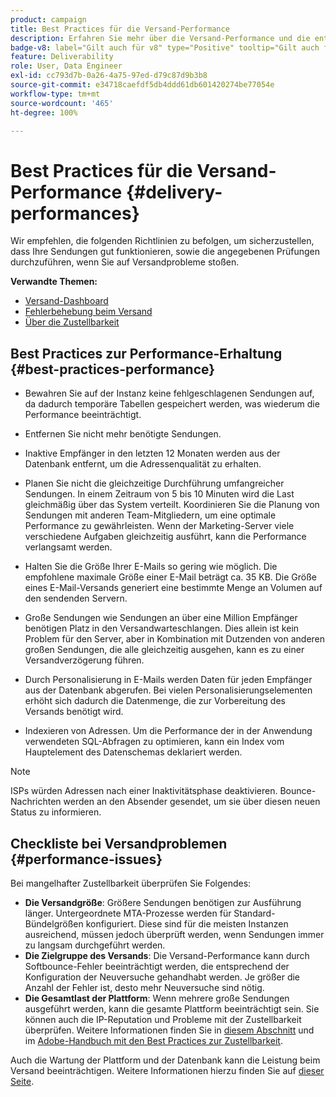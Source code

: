 ```yaml
---
product: campaign
title: Best Practices für die Versand-Performance
description: Erfahren Sie mehr über die Versand-Performance und die entsprechenden Best Practices
badge-v8: label="Gilt auch für v8" type="Positive" tooltip="Gilt auch für Campaign v8"
feature: Deliverability
role: User, Data Engineer
exl-id: cc793d7b-0a26-4a75-97ed-d79c87d9b3b8
source-git-commit: e34718caefdf5db4ddd61db601420274be77054e
workflow-type: tm+mt
source-wordcount: '465'
ht-degree: 100%

---
```


# Best Practices für die Versand-Performance {#delivery-performances}

Wir empfehlen, die folgenden Richtlinien zu befolgen, um sicherzustellen, dass Ihre Sendungen gut funktionieren, sowie die angegebenen Prüfungen durchzuführen, wenn Sie auf Versandprobleme stoßen.

**Verwandte Themen:**

* [Versand-Dashboard](delivery-dashboard.md)
* [Fehlerbehebung beim Versand](delivery-troubleshooting.md)
* [Über die Zustellbarkeit](about-deliverability.md)

## Best Practices zur Performance-Erhaltung {#best-practices-performance}

* Bewahren Sie auf der Instanz keine fehlgeschlagenen Sendungen auf, da dadurch temporäre Tabellen gespeichert werden, was wiederum die Performance beeinträchtigt.

* Entfernen Sie nicht mehr benötigte Sendungen.

* Inaktive Empfänger in den letzten 12 Monaten werden aus der Datenbank entfernt, um die Adressenqualität zu erhalten.

* Planen Sie nicht die gleichzeitige Durchführung umfangreicher Sendungen. In einem Zeitraum von 5 bis 10 Minuten wird die Last gleichmäßig über das System verteilt. Koordinieren Sie die Planung von Sendungen mit anderen Team-Mitgliedern, um eine optimale Performance zu gewährleisten. Wenn der Marketing-Server viele verschiedene Aufgaben gleichzeitig ausführt, kann die Performance verlangsamt werden.

* Halten Sie die Größe Ihrer E-Mails so gering wie möglich. Die empfohlene maximale Größe einer E-Mail beträgt ca. 35 KB. Die Größe eines E-Mail-Versands generiert eine bestimmte Menge an Volumen auf den sendenden Servern.

* Große Sendungen wie Sendungen an über eine Million Empfänger benötigen Platz in den Versandwarteschlangen. Dies allein ist kein Problem für den Server, aber in Kombination mit Dutzenden von anderen großen Sendungen, die alle gleichzeitig ausgehen, kann es zu einer Versandverzögerung führen.

* Durch Personalisierung in E-Mails werden Daten für jeden Empfänger aus der Datenbank abgerufen. Bei vielen Personalisierungselementen erhöht sich dadurch die Datenmenge, die zur Vorbereitung des Versands benötigt wird.

* Indexieren von Adressen. Um die Performance der in der Anwendung verwendeten SQL-Abfragen zu optimieren, kann ein Index vom Hauptelement des Datenschemas deklariert werden.

>[!NOTE]
>
>ISPs würden Adressen nach einer Inaktivitätsphase deaktivieren. Bounce-Nachrichten werden an den Absender gesendet, um sie über diesen neuen Status zu informieren.

## Checkliste bei Versandproblemen {#performance-issues}

Bei mangelhafter Zustellbarkeit überprüfen Sie Folgendes:

* **Die Versandgröße**: Größere Sendungen benötigen zur Ausführung länger. Untergeordnete MTA-Prozesse werden für Standard-Bündelgrößen konfiguriert. Diese sind für die meisten Instanzen ausreichend, müssen jedoch überprüft werden, wenn Sendungen immer zu langsam durchgeführt werden.
* **Die Zielgruppe des Versands**: Die Versand-Performance kann durch Softbounce-Fehler beeinträchtigt werden, die entsprechend der Konfiguration der Neuversuche gehandhabt werden. Je größer die Anzahl der Fehler ist, desto mehr Neuversuche sind nötig.
* **Die Gesamtlast der Plattform**: Wenn mehrere große Sendungen ausgeführt werden, kann die gesamte Plattform beeinträchtigt sein. Sie können auch die IP-Reputation und Probleme mit der Zustellbarkeit überprüfen. Weitere Informationen finden Sie in [diesem Abschnitt](about-deliverability.md) und im [Adobe-Handbuch mit den Best Practices zur Zustellbarkeit](https://experienceleague.adobe.com/docs/deliverability-learn/deliverability-best-practice-guide/introduction.html?lang=de).

Auch die Wartung der Plattform und der Datenbank kann die Leistung beim Versand beeinträchtigen. Weitere Informationen hierzu finden Sie auf [dieser Seite](../../production/using/database-performances.md).
